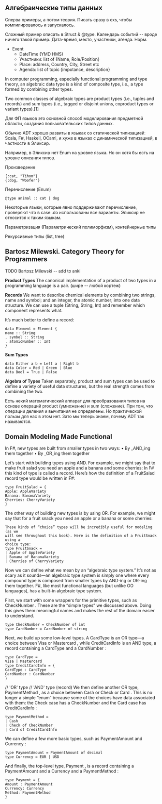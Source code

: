 ## Алгебраические типы данных

Сперва примеры, а потом теория.
Писать сразу в exs, чтобы компилировалось и запускалось.

Сложный пример описать в Struct & @type.
Календарь событий -- вроде ничего такой пример.
Дата-время, место, участники, агенда. Норм.
- Event
  - DateTime (YMD HMS)
  - Участники: list of {Name, Role/Position}
  - Place: address, Country, City, Street etc
  - Agenda: list of topic {impotance, description}


In computer programming, especially functional programming and type theory, an algebraic data type is a kind of composite type, i.e., a type formed by combining other types.

Two common classes of algebraic types are product types (i.e., tuples and records) and sum types (i.e., tagged or disjoint unions, coproduct types or variant types).[1]

Для ФП языков это основной способ моделирования предметной области, создания пользовательских типов данных.

Обычно ADT хорошо развиты в языках со статической типизацией: Scala, F#, Haskell, OCaml, и хуже в языках с динамической типизацией, в частности в Эликсир.

Например, в Эликсир нет Enum на уровне языка. Но он хотя бы есть на уровне описания типов.


Произведение
```
{:cat, "Tihon"}
{:dog, "Woofer"}
```

Перечисление (Enum)
```
@type animal :: cat | dog
```

Некоторые языки, которые явно поддерживают перечисление, проверяют что в case..do использованы все варианты. Эликсир не относится к таким языкам.


Параметризация (Параметрический полиморфизм), контейнерные типы


Рекурсивные типы (list, tree)



## Bartosz Milewski. Category Theory for Programmers

TODO Bartosz Milewski -- add to anki

**Product Types**
The canonical implementation of a product of two types in a programming language is a pair.
(шире -- любой кортеж)

**Records**
We want to describe chemical elements by combining two strings, name and symbol; and an integer, the atomic number; into one data structure.
We can use a tuple (String, String, Int) and remember which component represents what.

It’s much better to define a record:
```
data Element = Element {
name :: String
, symbol :: String
, atomicNumber :: Int
}
```

**Sum Types**
```
data Either a b = Left a | Right b
data Color = Red | Green | Blue
data Bool = True | False
```

**Algebra of Types**
Taken separately, product and sum types can be used to define a variety
of useful data structures, but the real strength comes from combining
the two.

Есть некий математический аппарат для преобразования типов на основе операций product (умножение) и sum (сложение). При том, что операции деления и вычитания не определены. Но практической пользы для нас в этом нет. Зато мы теперь знаем, почему ADT так называются.


## Domain Modeling Made Functional

In F#, new types are built from smaller types in two ways:
• By _AND_ing them together
• By _OR_ing them together

Let’s start with building types using AND. For example, we might say that to
make fruit salad you need an apple and a banana and some cherries:
In F# this kind of type is called a record. Here’s how the definition of a FruitSalad
record type would be written in F#:
```
type FruitSalad = {
Apple: AppleVariety
Banana: BananaVariety
Cherries: CherryVariety
}
```

The other way of building new types is by using OR. For example, we might
say that for a fruit snack you need an apple or a banana or some cherries:
```
These kinds of “choice” types will be incredibly useful for modeling (as we
will see throughout this book). Here is the definition of a FruitSnack using a
choice type:
type FruitSnack =
| Apple of AppleVariety
| Banana of BananaVariety
| Cherries of CherryVariety
```

Now we can define what we mean by an “algebraic type system.” It’s not as
scary as it sounds—an algebraic type system is simply one where every
compound type is composed from smaller types by AND-ing or OR-ing them
together. F#, like most functional languages (but unlike OO languages), has
a built-in algebraic type system.

First, we start with some wrappers for the primitive types, such as CheckNumber .
These are the “simple types” we discussed above. Doing this gives them
meaningful names and makes the rest of the domain easier to understand.
```
type CheckNumber = CheckNumber of int
type CardNumber = CardNumber of string
```
Next, we build up some low-level types. A CardType is an OR type—a choice
between Visa or Mastercard , while CreditCardInfo is an AND type, a record containing
a CardType and a CardNumber :
```
type CardType =
Visa | Mastercard
type CreditCardInfo = {
CardType : CardType
CardNumber : CardNumber
}
```
// 'OR' type
// 'AND' type (record)
We then define another OR type, PaymentMethod , as a choice between Cash or
Check or Card . This is no longer a simple “enum” because some of the choices
have data associated with them: the Check case has a CheckNumber and the Card
case has CreditCardInfo :
```
type PaymentMethod =
| Cash
| Check of CheckNumber
| Card of CreditCardInfo
```
We can define a few more basic types, such as PaymentAmount and Currency :
```
type PaymentAmount = PaymentAmount of decimal
type Currency = EUR | USD
```
And finally, the top-level type, Payment , is a record containing a PaymentAmount
and a Currency and a PaymentMethod :
```
type Payment = {
Amount : PaymentAmount
Currency: Currency
Method: PaymentMethod
}
```
